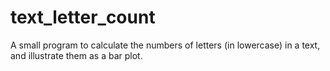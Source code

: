 # text_letter_count
A small program to calculate the numbers of letters (in lowercase) in a text, and illustrate them as a bar plot.
